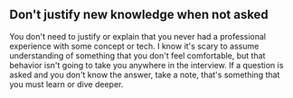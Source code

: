## Don't justify new knowledge when not asked
You don't need to justify or explain that you never had a professional 
experience with some concept or tech.
I know it's scary to assume understanding of something that you don't feel  comfortable, but that behavior isn't going to take you anywhere in the interview.
If a question is asked and you don't know the answer, take a note, that's 
something that you must learn or dive deeper.